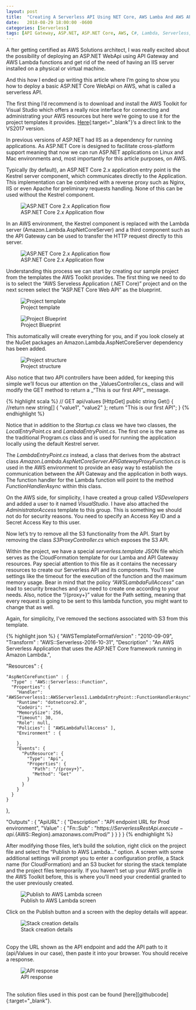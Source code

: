 ```yaml
---
layout: post
title:  "Creating A Serverless API Using NET Core, AWS Lamba And AWS API Gateway"
date:   2018-08-29 18:00:00 -0600
categories: [Serverless]
tags: [API Gateway, ASP.NET, ASP.NET Core, AWS, C#, Lambda, Serverless, Web API]
---
```


<p class="intro"><span class="dropcap">A</span>
fter getting certified as AWS Solutions architect, 
I was really excited about the possibility of deploying 
an ASP.NET WebApi using API Gateway and AWS Lambda 
functions and get rid of the need of having an IIS 
server installed on a physical or virtual machine.
</p>

And this how I ended up writing this article where 
I’m going to show you how to deploy a basic ASP.NET 
Core WebApi on AWS, what is called a serverless API.

The first thing I’d recommend is to download and 
install the AWS Toolkit for Visual Studio which 
offers a really nice interface for connecting and 
administrating your AWS resources but here we’re 
going to use it for the project templates it provides. 
[Here][awstoolkit]{:target="_blank"}‘s a direct 
link to the VS2017 version.

In previous versions of ASP.NET had IIS as a dependency 
for running applications. As ASP.NET Core is designed 
to facilitate cross-platform support meaning that now 
we can run ASP.NET applications on Linux and Mac 
environments and, most importantly for this article 
purposes, on AWS.

Typically (by default), an ASP.NET Core 2.x application 
entry point is the Kestrel server component, which 
communicates directly to the Application. This 
implementation can be combined with a reverse proxy 
such as Nginx, IIS or even Apache for preliminary 
requests handling. None of this can be used without 
the Kestrel component.

<figure>
	<img src="{{ '/assets/img/2018/08/internet-to-kestrel.png' | prepend: site.baseurl }}" 
    alt="ASP.NET Core 2.x Application flow"> 
	<figcaption>ASP.NET Core 2.x Application flow</figcaption>
</figure

<br>
In an AWS environment, the Kestrel component is 
replaced with the Lambda server (Amazon.Lambda.AspNetCoreServer) 
and a third component such as the API Gateway can be 
used to transfer the HTTP request directly to this server.

<figure>
	<img src="{{ '/assets/img/2018/08/aws-c.png' | prepend: site.baseurl }}" 
    alt="ASP.NET Core 2.x Application flow"> 
	<figcaption>ASP.NET Core 2.x Application flow</figcaption>
</figure

<br>
Understanding this process we can start by creating 
our sample project from the templates the AWS Toolkit 
provides. The first thing we need to do is to select 
the “AWS Serveless Application (.NET Core)” project 
and on the next screen select the  “ASP.NET Core Web API” 
as the blueprint.

<figure>
	<img src="{{ '/assets/img/2018/08/vs-aws-01.png' | prepend: site.baseurl }}" 
    alt="Project template"> 
	<figcaption>Project template</figcaption>
</figure

<br>
<figure>
	<img src="{{ '/assets/img/2018/08/vs-aws-02.png' | prepend: site.baseurl }}" 
    alt="Project Blueprint"> 
	<figcaption>Project Blueprint</figcaption>
</figure

<br>
This automatically will create everything for you, 
and if you look closely at the NuGet packages an 
Amazon.Lambda.AspNetCoreServer dependency has been added.

<figure>
	<img src="{{ '/assets/img/2018/08/vs-aws-03.png' | prepend: site.baseurl }}" 
    alt="Project structure"> 
	<figcaption>Project structure</figcaption>
</figure

<br>
Also notice that two API controllers have been added, 
for keeping this simple we’ll focus our attention on the 
_ValuesController.cs_ class and will modify the GET 
method to return a _“This is our first API”_ message.

{% highlight scala %}
// GET api/values
[HttpGet]
public string Get()
{
    //return new string[] { "value1", "value2" };
    return "This is our first API";
}
{% endhighlight %}

Notice that in addition to the _Startup.cs_ class we 
have two classes, the _LocalEntryPoint.cs_ and 
_LambdaEntryPoint.cs_. The first one is the same as 
the traditional Program.cs class and is used for 
running the application locally using the default 
Kestrel server.

The _LambdaEntryPoint.cs_ instead, a class that derives 
from the abstract class _Amazon.Lambda.AspNetCoreServer.APIGatewayProxyFunction.cs_ 
is used in the AWS environment to provide an easy 
way to establish the communication between the API Gateway 
and the application in both ways. The function handler 
for the Lambda function will point to the method 
_FunctionHandlerAsync_ within this class.

On the AWS side, for simplicity, I have created a group 
called _VSDevelopers_ and added a user to it named 
_VisualStudio_. I have also attached the _AdministratorAccess_ 
template to this group. This is something we should not 
do for security reasons. You need to specify an Access 
Key ID and a Secret Access Key to this user.

Now let’s try to remove all the S3 functionality from the API. 
Start by removing the class _S3ProxyController.cs_ 
which exposes the S3 API.

Within the project, we have a special _serverless.template_ 
JSON file which serves as the CloudFormation template for 
our Lamba and API Gateway resources. Pay special attention 
to this file as it contains the necessary resources to 
create our Serverless API and its components. You’ll see 
settings like the timeout for the execution of the function 
and the maximum memory usage. Bear in mind that the policy 
_“AWSLambdaFullAccess”_ can lead to security breaches and 
you need to create one according to your needs. Also, notice 
the “/{proxy+}” value for the Path setting, meaning that 
every request is going to be sent to this lambda function, 
you might want to change that as well.

Again, for simplicity, I’ve removed the sections 
associated with S3 from this template.

{% highlight json %}
{
  "AWSTemplateFormatVersion" : "2010-09-09",
  "Transform" : "AWS::Serverless-2016-10-31",
  "Description" : "An AWS Serverless Application that uses the ASP.NET Core framework running in Amazon Lambda.",
   
  "Resources" : {
 
    "AspNetCoreFunction" : {
      "Type" : "AWS::Serverless::Function",
      "Properties": {
        "Handler": "AWSServerless1::AWSServerless1.LambdaEntryPoint::FunctionHandlerAsync",
        "Runtime": "dotnetcore2.0",
        "CodeUri": "",
        "MemorySize": 256,
        "Timeout": 30,
        "Role": null,
        "Policies": [ "AWSLambdaFullAccess" ],
        "Environment" : {
          
        },
        "Events": {
          "PutResource": {
            "Type": "Api",
            "Properties": {
              "Path": "/{proxy+}",
              "Method": "Get"
            }
          }
        }
      }
    }
  },
 
  "Outputs" : {
    "ApiURL" : {
        "Description" : "API endpoint URL for Prod environment",
        "Value" : { "Fn::Sub" : "https://${ServerlessRestApi}.execute-api.${AWS::Region}.amazonaws.com/Prod/" }
    }
  }
}
{% endhighlight %}

After modifying those files, let’s build the solution, 
right click on the project file and select the 
“Publish to AWS Lambda…” option. A screen with some 
additional settings will prompt you to enter a 
configuration profile, a Stack name (for CloudFormation) 
and an S3 bucket for storing the stack template and 
the project files temporarily. If you haven’t set up 
your AWS profile in the AWS Toolkit before, this is 
where you’ll need your credential granted to the user 
previously created.

<figure>
	<img src="{{ '/assets/img/2018/08/vs-aws-04.png' | prepend: site.baseurl }}" 
    alt="Publish to AWS Lambda screen"> 
	<figcaption>Publish to AWS Lambda screen</figcaption>
</figure

<br>
Click on the Publish button and a screen 
with the deploy details will appear.

<figure>
	<img src="{{ '/assets/img/2018/08/vs-aws-06.png' | prepend: site.baseurl }}" 
    alt="Stack creation details"> 
	<figcaption>Stack creation details</figcaption>
</figure>

<br>
Copy the URL shown as the API endpoint and add 
the API path to it (api/Values in our case), 
then paste it into your browser. 
You should receive a response.

<figure>
	<img src="{{ '/assets/img/2018/08/vs-aws-07.png' | prepend: site.baseurl }}" 
    alt="API response"> 
	<figcaption>API response</figcaption>
</figure>

<br>
The solution files used in this post can be found 
[here][githubcode]{:target="_blank"}.

[awstoolkit]: https://marketplace.visualstudio.com/items?itemName=AmazonWebServices.AWSToolkitforVisualStudio2017
[githubcode]: https://github.com/ariasjose/AMZ_Books_Suggestions
